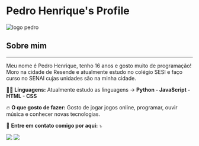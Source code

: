 # Pedro Henrique's Profile
![logo pedro](https://media.giphy.com/media/mHPoJZIU7XPm1HFxDq/giphy.gif)
## Sobre mim
---
Meu nome é Pedro Henrique, tenho 16 anos e gosto muito de programação! Moro na cidade de Resende e atualmente estudo no colégio SESI e faço curso no SENAI cujas unidades são na minha cidade.

👨‍💻 **Linguagens:** Atualmente estudo as linguagens -> **Python - JavaScript - HTML - CSS**

🔥 **O que gosto de fazer:** Gosto de jogar jogos online, programar, ouvir música e conhecer novas tecnologias.

💌 **Entre em contato comigo por aqui:** ⤵️

  <a href="#" alt="WhatsApp">
  <img src="https://img.shields.io/badge/-WhatsApp-25d366?style=flat-square&labelColor=25d366&logo=whatsapp&logoColor=white&link=https://wa.me/5521996664361"/></a>

  <a href="#" alt="Instagram">
  <img src="https://img.shields.io/badge/-Instagram-DF0174?style=flat-square&labelColor=DF0174&logo=instagram&logoColor=white&link=https://www.instagram.com/pedrohmsd14/?hl=en"/></a>
</p>
